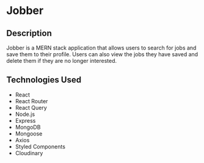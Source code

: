 # Jobber

## Description

Jobber is a MERN stack application that allows users to search for jobs and save them to their profile. Users can also view the jobs they have saved and delete them if they are no longer interested.

## Technologies Used

- React
- React Router
- React Query
- Node.js
- Express
- MongoDB
- Mongoose
- Axios
- Styled Components
- Cloudinary
